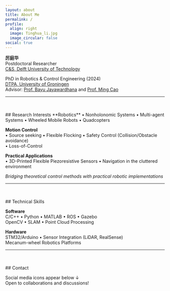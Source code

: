 ```yaml
---
layout: about
title: About Me
permalink: /
profile:
  align: right
  image: Tinghua_li.jpg
  image_circular: false
social: true
---
```


**厉庭华**  
Postdoctoral Researcher  
[C&S, Delft University of Technology](https://www.tudelft.nl/lr/organisatie/afdelingen/control-and-operations/control-and-simulation)

PhD in Robotics & Control Engineering (2024)  
[DTPA, University of Groningen](https://www.rug.nl/research/discrete-technology-production-automation/?lang=en)  
Advisor: [Prof. Bayu Jayawardhana](https://www.rug.nl/staff/b.jayawardhana) and [Prof. Ming Cao](https://www.rug.nl/staff/m.cao/)

---

<br>
<br>
## Research Interests
**Robotics**
• Nonholonomic Systems
• Multi-agent Systems
• Wheeled Mobile Robots
• Quadcopters

**Motion Control**  
• Source seeking 
• Flexible Flocking 
• Safety Control (Collision/Obstacle avoidance)  
• Loss-of-Control

**Practical Applications**  
• 3D-Printed Flexible Piezoresistive Sensors 
• Navigation in the cluttered environment

*Bridging theoretical control methods with practical robotic implementations*

---

<br>
<br>
## Technical Skills

**Software**  
C/C++ •  Python •  MATLAB •  ROS •  Gazebo  
OpenCV •  SLAM •  Point Cloud Processing  

**Hardware**  
STM32/Arduino •  Sensor Integration (LiDAR, RealSense)  
Mecanum-wheel Robotics Platforms  

---

<br>
<br>
## Contact

Social media icons appear below ↓  
Open to collaborations and discussions!